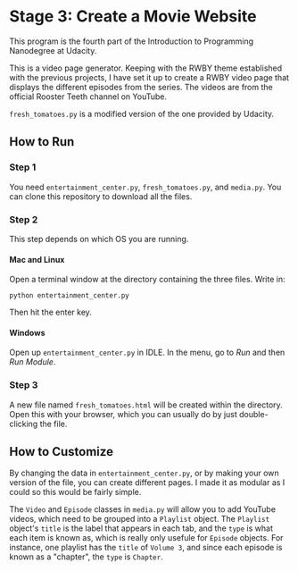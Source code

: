Stage 3: Create a Movie Website
===============================

This program is the fourth part of the Introduction to Programming Nanodegree at Udacity.

This is a video page generator. Keeping with the RWBY theme established with the previous projects, I have set it up to create a RWBY video page that displays the different episodes from the series. The videos are from the official Rooster Teeth channel on YouTube.

`fresh_tomatoes.py` is a modified version of the one provided by Udacity.


How to Run
----------

### Step 1

You need `entertainment_center.py`, `fresh_tomatoes.py`, and `media.py`. You can clone this repository to download all the files.

### Step 2

This step depends on which OS you are running.

#### Mac and Linux

Open a terminal window at the directory containing the three files. Write in:

```
python entertainment_center.py
```

Then hit the enter key.

#### Windows

Open up `entertainment_center.py` in IDLE. In the menu, go to _Run_ and then _Run Module_.


### Step 3

A new file named `fresh_tomatoes.html` will be created within the directory. Open this with your browser, which you can usually do by just double-clicking the file.


How to Customize
----------------

By changing the data in `entertainment_center.py`, or by making your own version of the file, you can create different pages. I made it as modular as I could so this would be fairly simple.

The `Video` and `Episode` classes in `media.py` will allow you to add YouTube videos, which need to be grouped into a `Playlist` object. The `Playlist` object's `title` is the label that appears in each tab, and the `type` is what each item is known as, which is really only usefule for `Episode` objects. For instance, one playlist has the `title` of `Volume 3`, and since each episode is known as a "chapter", the `type` is `Chapter`.
